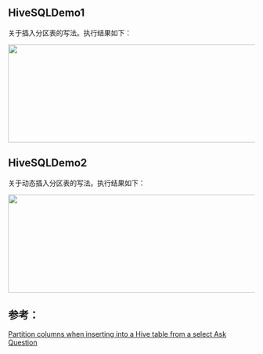## HiveSQLDemo1
关于插入分区表的写法。执行结果如下：
<div align=center><img width="650" height="200" src="https://github.com/caserwin/daily-learning/raw/master/spark16/pic/spark_hive_demo1.png"/></div>

## HiveSQLDemo2
关于动态插入分区表的写法。执行结果如下：
<div align=center><img width="650" height="200" src="https://github.com/caserwin/daily-learning/raw/master/spark16/pic/spark_hive_demo2.png"/></div>


## 参考：
[Partition columns when inserting into a Hive table from a select Ask Question](https://stackoverflow.com/questions/21651464/partition-columns-when-inserting-into-a-hive-table-from-a-select)